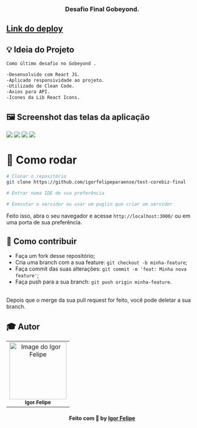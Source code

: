 <h3 align="center">
  Desafio Final Gobeyond.
</h3>

## <a href="https://corebiz-page.vercel.app/" target="_blank">Link do deploy</a>

## :bulb: Ideia do Projeto

```bash
Como último desafio no Gobeyond .

-Desenvolvido com React JS.
-Aplicado responsividade ao projeto.
-Utilizado de Clean Code.
-Axios para API.
-Icones da Lib React Icons.

```
## 🖼 Screenshot das telas da aplicação 

<div>
  <img src="https://user-images.githubusercontent.com/83182736/134825555-535004a5-8c00-4131-95a9-6c0cff4b25db.png" />
  <img src="https://user-images.githubusercontent.com/83182736/134825560-80d397b2-cc75-42d8-aed1-6e24df89a59d.png" />
  <img src="https://user-images.githubusercontent.com/83182736/134825563-0390bc50-6c93-4c82-8824-13b43bbde352.png" />
  <img src="https://user-images.githubusercontent.com/83182736/134825564-e0e39307-9e79-4dbc-9878-61060814c542.png" />
</div
<br/>
  
 # 👷 Como rodar

```bash
# Clonar o repositório
git clone https://github.com/igorfelipeparaense/test-corebiz-final

# Entrar numa IDE de sua preferência 

# Executar o servidor ou usar um puglin que criar um servidor

```

Feito isso, abra o seu navegador e acesse `http://localhost:3000/`
ou em uma porta de sua preferência.

 ## 🤔 Como contribuir <br/>

- Faça um fork desse repositório; <br/>
- Cria uma branch com a sua feature: `git checkout -b minha-feature`;<br/>
- Faça commit das suas alterações: `git commit -m 'feat: Minha nova feature'`; <br/>
- Faça push para a sua branch: `git push origin minha-feature`.<br/>
<br/>
Depois que o merge da sua pull request for feito, você pode deletar a sua branch. <br/>


## :mortar_board: Autor

<table align="center">
    <tr>
        <td align="center">
            <a href="https://github.com/igorfelipeparaense">
                <img src="https://avatars.githubusercontent.com/u/83182736?s=400&u=4e7e9f34ab638aa2879d9bb94cf161b9f5bd3fe0&v=4" width="150px;" alt="Image do Igor Felipe" />
                <br />
                <sub><b>Igor Felipe</b></sub>
            </a>
        </td>    
    </tr>
</table>
<h4 align="center">
   Feito com 💜 by  <a href="https://www.linkedin.com/in/igorfelipeparaense/" target="_blank"> Igor Felipe </a>
</h4>
